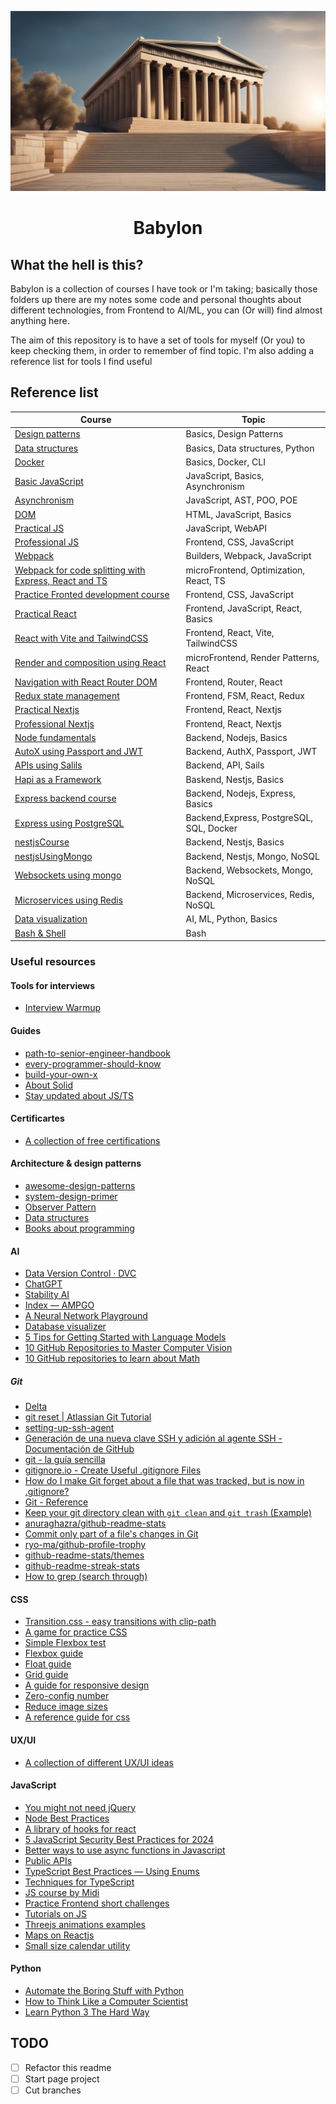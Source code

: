 <p align="center">
  <img
    src="./.assets/logo.png"
    alt="Babylon"
  />
</p>
<h1 align="center">Babylon</h1>

## What the hell is this?

Babylon is a collection of courses I have took or I'm taking; basically those folders up there are my notes
some code and personal thoughts about different technologies, from Frontend to AI/ML, you can (Or will) find
almost anything here.

The aim of this repository is to have a set of tools for myself (Or you) to keep checking them, in order to
remember of find topic. I'm also adding a reference list for tools I find useful

## Reference list

<div align="center">

| Course                                                                                  | Topic                                    |
| --------------------------------------------------------------------------------------- | ---------------------------------------- |
| [Design patterns](./designPatterns)                                                     | Basics, Design Patterns                  |
| [Data structures](./dataStructures)                                                     | Basics, Data structures, Python          |
| [Docker](./dockerCourse)                                                                | Basics, Docker, CLI                      |
| [Basic JavaScript](./Basic-JavaScript)                                                  | JavaScript, Basics, Asynchronism         |
| [Asynchronism](./asynchronism)                                                          | JavaScript, AST, POO, POE                |
| [DOM](./DOM)                                                                            | HTML, JavaScript, Basics                 |
| [Practical JS](./practiceCourserJS)                                                     | JavaScript, WebAPI                       |
| [Professional JS](./professionalJScourse)                                               | Frontend, CSS, JavaScript                |
| [Webpack](./webpackCourse)                                                              | Builders, Webpack, JavaScript            |
| [Webpack for code splitting with Express, React and TS](./webpackWithExpressReactAndTS) | microFrontend, Optimization, React, TS   |
| [Practice Fronted development course](./practiceCourseFrontendDeveloper)                | Frontend, CSS, JavaScript                |
| [Practical React](./reactPracticeCourse)                                                | Frontend, JavaScript, React, Basics      |
| [React with Vite and TailwindCSS](./reactWithViteAndTailwindCSS/)                       | Frontend, React, Vite, TailwindCSS       |
| [Render and composition using React](./renderAndCompositionWithReact)                   | microFrontend, Render Patterns, React    |
| [Navigation with React Router DOM](./navigationWithReactRouter/)                        | Frontend, Router, React                  |
| [Redux state management](./reactRedux/)                                                 | Frontend, FSM, React, Redux              |
| [Practical Nextjs](./nextjsPracticeCourse)                                              | Frontend, React, Nextjs                  |
| [Professional Nextjs](./professionalNextjsCourse)                                       | Frontend, React, Nextjs                  |
| [Node fundamentals](./nodeFundamentals)                                                 | Backend, Nodejs, Basics                  |
| [AutoX using Passport and JWT](./authUsingPasswordjsAndJWT)                             | Backend, AuthX, Passport, JWT            |
| [APIs using Salils](./apiUsingSails)                                                    | Backend, API, Sails                      |
| [Hapi as a Framework](./hapiFramework)                                                  | Baskend, Nestjs, Basics                  |
| [Express backend course](./expressBackendCourse)                                        | Backend, Nodejs, Express, Basics         |
| [Express using PostgreSQL](./expressBackendWithPostgreSQL)                              | Backend,Express, PostgreSQL, SQL, Docker |
| [nestjsCourse](./nestjsCourse)                                                          | Backend, Nestjs, Basics                  |
| [nestjsUsingMongo](./nestjsUsingMongo)                                                  | Backend, Nestjs, Mongo, NoSQL            |
| [Websockets using mongo](./webSocketsAndMongoDB)                                        | Backend, Websockets, Mongo, NoSQL        |
| [Microservices using Redis](./microservicesUsingRedis)                                  | Backend, Microservices, Redis, NoSQL     |
| [Data visualization](./dataVisualizatione)                                              | AI, ML, Python, Basics                   |
| [Bash & Shell](./baseShell)                                                             | Bash                                     |

</div>

### Useful resources

#### Tools for interviews

- [Interview Warmup](https://grow.google/certificates/interview-warmup/)

#### Guides

- [path-to-senior-engineer-handbook](https://github.com/jordan-cutler/path-to-senior-engineer-handbook)
- [every-programmer-should-know](https://github.com/mtdvio/every-programmer-should-know)
- [build-your-own-x](https://github.com/codecrafters-io/build-your-own-x)
- [About Solid](https://dev.to/alisamirali/mastering-solid-principles-1aa6)
- [Stay updated about JS/TS](https://ecma-international.org/publications-and-standards/standards/ecma-262/)

#### Certificartes

- [A collection of free certifications](https://www.classcentral.com/report/free-developer-it-certifications/)

#### Architecture & design patterns

- [awesome-design-patterns](https://github.com/DovAmir/awesome-design-patterns)
- [system-design-primer](https://github.com/donnemartin/system-design-primer)
- [Observer Pattern](https://dev.to/superviz/design-pattern-3-observer-pattern-36eo)
- [Data structures](https://www.techiedelight.com/data-structures-and-algorithms-problems)
- [Books about programming](https://github.com/midudev/libros-programacion-gratis)

#### AI

- [Data Version Control · DVC](https://dvc.org/doc)
- [ChatGPT](https://chat.openai.com/)
- [Stability AI](https://stability.ai/)
- [Index — AMPGO](https://infinity77.net/global_optimization/genindex.html)
- [A Neural Network Playground](https://playground.tensorflow.org/#activation=relu&batchSize=15&dataset=circle&regDataset=reg-plane&learningRate=0.3&regularizationRate=0&noise=25&networkShape=4,5,5,4&seed=0.52244&showTestData=false&discretize=false&percTrainData=70&x=true&y=true&xTimesY=false&xSquared=false&ySquared=false&cosX=false&sinX=false&cosY=false&sinY=false&collectStats=false&problem=classification&initZero=false&hideText=false)
- [Database visualizer](https://postgres.new/)
- [5 Tips for Getting Started with Language Models](https://www.kdnuggets.com/5-tips-for-getting-started-with-language-models)
- [10 GitHub Repositories to Master Computer Vision](https://www.kdnuggets.com/10-github-repositories-to-master-computer-vision)
- [10 GitHub repositories to learn about Math](https://www.kdnuggets.com/10-github-repositories-master-math)

##### Git

- [Delta](https://dandavison.github.io/delta/installation.html)
- [git reset | Atlassian Git Tutorial](https://www.atlassian.com/es/git/tutorials/undoing-changes/git-reset#:~:text=Como%20resumen%2C%20git%20reset%20es,y%20el%20directorio%20de%20trabajo.)
- [setting-up-ssh-agent](https://github.com/White-Oak/arch-setup-for-dummies/blob/master/setting-up-ssh-agent.md)
- [Generación de una nueva clave SSH y adición al agente SSH - Documentación de GitHub](https://docs.github.com/es/authentication/connecting-to-github-with-ssh/generating-a-new-ssh-key-and-adding-it-to-the-ssh-agent)
- [git - la guía sencilla](https://rogerdudler.github.io/git-guide/index.es.html)
- [gitignore.io - Create Useful .gitignore Files](https://www.toptal.com/developers/gitignore)
- [How do I make Git forget about a file that was tracked, but is now in .gitignore?](https://stackoverflow.com/questions/1274057/how-do-i-make-git-forget-about-a-file-that-was-tracked-but-is-now-in-gitignore)
- [Git - Reference](https://git-scm.com/docs)
- [Keep your git directory clean with `git clean` and `git trash` (Example)](https://coderwall.com/p/g16jpq/keep-your-git-directory-clean-with-git-clean-and-git-trash)
- [anuraghazra/github-readme-stats](https://github.com/anuraghazra/github-readme-stats#customization)
- [Commit only part of a file's changes in Git](https://stackoverflow.com/questions/1085162/commit-only-part-of-a-files-changes-in-git)
- [ryo-ma/github-profile-trophy](https://github.com/ryo-ma/github-profile-trophy)
- [github-readme-stats/themes](https://github.com/anuraghazra/github-readme-stats/blob/master/themes/README.md)
- [github-readme-streak-stats](https://github.com/DenverCoder1/github-readme-streak-stats/blob/main/docs/themes.md)
- [How to grep (search through)](https://stackoverflow.com/questions/2928584/how-to-grep-search-through-committed-code-in-the-git-history)

#### CSS

- [Transition.css - easy transitions with clip-path](https://www.transition.style/)
- [A game for practice CSS](https://flexboxfroggy.com/#es)
- [Simple Flexbox test](https://developer.mozilla.org/en-US/docs/Learn/CSS/CSS_layout/Flexbox_skills)
- [Flexbox guide](https://developer.mozilla.org/en-US/docs/Learn/CSS/CSS_layout/Flexbox)
- [Float guide](https://developer.mozilla.org/en-US/docs/Learn/CSS/CSS_layout/Floats)
- [Grid guide](https://developer.mozilla.org/en-US/docs/Learn/CSS/CSS_layout/Grids)
- [A guide for responsive design](https://developer.mozilla.org/en-US/docs/Learn/CSS/CSS_layout/Responsive_Design)
- [Zero-config number](http://number-flow.barvian.me)
- [Reduce image sizes](https://squoosh.app/)
- [A reference guide for css](https://cssreference.io/)

#### UX/UI

- [A collection of different UX/UI ideas](https://calltoinspiration.com/)

#### JavaScript

- [You might not need jQuery](https://youmightnotneedjquery.com/)
- [Node Best Practices](https://github.com/goldbergyoni/nodebestpractices/blob/spanish-translation/README.spanish.md)
- [A library of hooks for react](https://usehooks.com/)
- [5 JavaScript Security Best Practices for 2024](https://thenewstack.io/5-javascript-security-best-practices-for-2024/)
- [Better ways to use async functions in Javascript](https://dev.to/adityabhattad/better-way-to-make-async-calls-calls-in-javascript-dag)
- [Public APIs](https://publicapis.dev/)
- [TypeScript Best Practices — Using Enums](https://dev.to/stephengade/typescript-best-practices-using-enums-311c)
- [Techniques for TypeScript](https://dev.to/shafayeat/advanced-and-creative-typescript-techniques-for-professionals-1f02)
- [JS course by Midi](http://midu.link/js)
- [Practice Frontend short challenges](https://frontendpractice.hmellahi.me/)
- [Tutorials on JS](https://driverjs.com/)
- [Threejs animations examples](https://sketches.sarlloc.xyz/sketch/homepage)
- [Maps on Reactjs](https://github.com/visgl/react-google-maps)
- [Small size calendar utility](https://github.com/WickyNilliams/cally)

#### Python

- [Automate the Boring Stuff with Python](https://automatetheboringstuff.com/)
- [How to Think Like a Computer Scientist](https://openbookproject.net/thinkcs/python/english3e/)
- [Learn Python 3 The Hard Way](https://learnpythonthehardway.org/python3/)

## TODO
- [ ] Refactor this readme
- [ ] Start page project
- [ ] Cut branches
